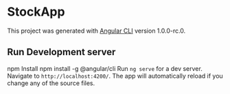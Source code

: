 # StockApp

This project was generated with [Angular CLI](https://github.com/angular/angular-cli) version 1.0.0-rc.0.

## Run Development server
npm Install
npm install -g @angular/cli
Run `ng serve` for a dev server. Navigate to `http://localhost:4200/`. The app will automatically reload if you change any of the source files.
